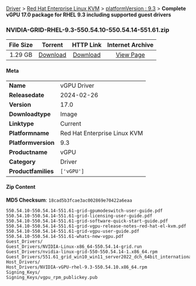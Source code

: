
[Driver](/README.md)  >  [Red Hat Enterprise Linux KVM](/index/Driver/Red_Hat_Enterprise_Linux_KVM.md)  >  [platformVersion : 9.3](/index/Driver/Red_Hat_Enterprise_Linux_KVM/9.3.md)  >  **Complete vGPU 17.0 package for RHEL 9.3 including supported guest drivers**


### NVIDIA-GRID-RHEL-9.3-550.54.10-550.54.14-551.61.zip

| **File Size** | **Torrent**  | **HTTP Link** | **Internet Archive** |
|:-------------:|:------------:|:-------------:|:--------------------:|
| 1.29 GB |  [Download](https://archive.org/download/nvgpu_NVIDIA-GRID-RHEL-9.3-550.54.10-550.54.14-551.61.zip/nvgpu_NVIDIA-GRID-RHEL-9.3-550.54.10-550.54.14-551.61.zip_archive.torrent)       | [Download](https://archive.org/compress/nvgpu_NVIDIA-GRID-RHEL-9.3-550.54.10-550.54.14-551.61.zip) | [View Page](https://archive.org/details/nvgpu_NVIDIA-GRID-RHEL-9.3-550.54.10-550.54.14-551.61.zip)       |

#### Meta

<table>
<tr><td><strong>Name</strong></td><td>vGPU Driver</td></tr>
<tr><td><strong>Releasedate</strong></td><td>2024-02-26</td></tr>
<tr><td><strong>Version</strong></td><td>17.0</td></tr>
<tr><td><strong>Downloadtype</strong></td><td>Image</td></tr>
<tr><td><strong>Linktype</strong></td><td>Current</td></tr>
<tr><td><strong>Platformname</strong></td><td>Red Hat Enterprise Linux KVM</td></tr>
<tr><td><strong>Platformversion</strong></td><td>9.3</td></tr>
<tr><td><strong>Productname</strong></td><td>vGPU</td></tr>
<tr><td><strong>Category</strong></td><td>Driver</td></tr>
<tr><td><strong>Productfamilies</strong></td><td><code>['vGPU']</code></td></tr>
</table>

#### Zip Content

**MD5 Checksum**: `18cad5b3fcae3ac002869e70422a6eaa`

```text
550.54.10-550.54.14-551.61-grid-gpumodeswitch-user-guide.pdf
550.54.10-550.54.14-551.61-grid-licensing-user-guide.pdf
550.54.10-550.54.14-551.61-grid-software-quick-start-guide.pdf
550.54.10-550.54.14-551.61-grid-vgpu-release-notes-red-hat-el-kvm.pdf
550.54.10-550.54.14-551.61-grid-vgpu-user-guide.pdf
550.54.10-550.54.14-551.61-whats-new-vgpu.pdf
Guest_Drivers/
Guest_Drivers/NVIDIA-Linux-x86_64-550.54.14-grid.run
Guest_Drivers/nvidia-linux-grid-550-550.54.14-1.x86_64.rpm
Guest_Drivers/551.61_grid_win10_win11_server2022_dch_64bit_international.exe
Host_Drivers/
Host_Drivers/NVIDIA-vGPU-rhel-9.3-550.54.10.x86_64.rpm
Signing_Keys/
Signing_Keys/vgpu_rpm_publickey.pub
```